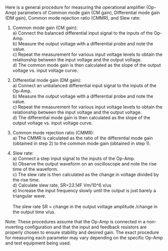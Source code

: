 Here is a general procedure for measuring the operational amplifier (Op-Amp) parameters of Common mode gain (CM gain), Differential mode gain (DM gain), Common mode rejection ratio (CMMR), and Slew rate:<br>
1. Common mode gain (CM gain):<br>
a) Connect the balanced differential input signal to the inputs of the Op-Amp.<br>
b) Measure the output voltage with a differential probe and note the value.<br>
c) Repeat the measurement for various input voltage levels to obtain the relationship between the input voltage and the output voltage.<br>
d) The common mode gain is then calculated as the slope of the output voltage vs. input voltage curve.<br>

2. Differential mode gain (DM gain):<br>
a) Connect an unbalanced differential input signal to the inputs of the Op-Amp.<br>
b) Measure the output voltage with a differential probe and note the value.<br>
c) Repeat the measurement for various input voltage levels to obtain the relationship between the input voltage and the output voltage.<br>
d) The differential mode gain is then calculated as the slope of the output voltage vs. input voltage curve.<br>

3. Common mode rejection ratio (CMMR):<br>
a) The CMMR is calculated as the ratio of the differential mode gain (obtained in step 2) to the common mode gain (obtained in step 1).<br>

4. Slew rate:<br>
a) Connect a step input signal to the inputs of the Op-Amp.<br>
b) Observe the output waveform on an oscilloscope and note the rise time of the waveform.<br>
c) The slew rate is then calculated as the change in voltage divided by the rise time.<br>
d) Calculate slew rate, SR=2*3.14*F Vm/10^6  v/us <br>
e) Increase the input frequency slowly until the output is just barely a triangular wave.<br><br>
    The slew rate SR = change in the output voltage amplitude /change in the output time v/us. 

Note: These procedures assume that the Op-Amp is connected in a non-inverting configuration and that the input and feedback resistors are properly chosen to ensure stability and desired gain. The exact procedure for measuring each parameter may vary depending on the specific Op-Amp and test equipment being used.
